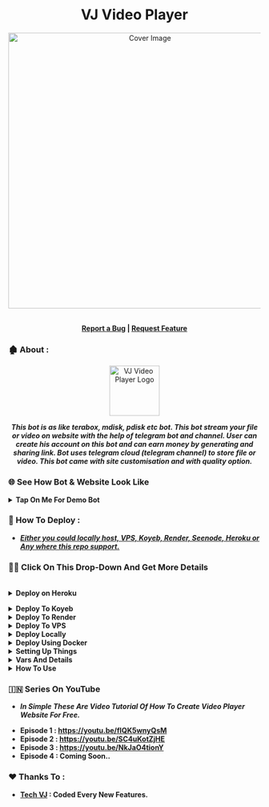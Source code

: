 <h1 align="center">VJ Video Player</h1>
<p align="center">
  <a href="https://github.com/VJBots/VJ-Video-Player">
    <img src="https://i.ibb.co/Yz4y12n/photo-2025-06-16-10-05-31-7516486294654943252.jpg" alt="Cover Image" width="550">
  </a>
</p>  
  <p align="center">
   </strong></a>
    <br><b>
    <a href="https://github.com/VJBots/VJ-Video-Player/issues">Report a Bug</a>
    |
    <a href="https://github.com/VJBots/VJ-Video-Player/issues">Request Feature</a></b>
  </p>



### **🏚️ About :**

<p align="center">
    <a href="https://github.com/VJBots/VJ-Video-Player">
        <img src="https://i.ibb.co/ZJzJ9Hq/link-3x.png" height="100" width="100" alt="VJ Video Player Logo">
    </a>
</p>
<p align='center'>
  <b><i>This bot is as like terabox, mdisk, pdisk etc bot. This bot stream your file or video on website with the help of telegram bot and channel. User can create his account on this bot and can earn money by generating and sharing link. Bot uses telegram cloud (telegram channel) to store file or video. This bot came with site customisation and with quality option.</i></b>
</p>

### 🌐 See How Bot & Website Look Like

<b><details><summary>Tap On Me For Demo Bot</summary></b>

<img src="https://i.ibb.co/RT6Dkzx6/photo-2025-06-17-07-58-16-7516824579164078084.jpg" alt="Bot Demo">
<img src="https://i.ibb.co/3978cnqt/photo-2025-06-17-07-58-16-7516824720897998868.jpg" alt="Bot Demo">
<img src="https://i.ibb.co/N2w6Nktz/photo-2025-06-17-07-58-16-7516824759552704536.jpg" alt="Bot Demo">
<img src="https://i.ibb.co/21pFTrGy/photo-2025-06-17-07-58-17-7516824793912442904.jpg" alt="Bot Demo">
<img src="https://i.ibb.co/23MB89XG/photo-2025-06-17-07-58-17-7516824858336952336.jpg" alt="Bot Demo">
<img src="https://i.ibb.co/fYfvsZ48/photo-2025-06-17-07-58-17-7516824884106756120.jpg" alt="Bot Demo">
<img src="https://i.ibb.co/60zNbkp0/photo-2025-06-17-07-58-17-7516824909876559896.jpg" alt="Bot Demo">
</details>


### **🔧 How To Deploy :**

- <u><b><i>Either you could locally host, VPS, Koyeb, Render, Seenode, Heroku or Any where this repo support.</i></b></u>

### **👨‍💻 Click On This Drop-Down And Get More Details**

<br>
<details>
  <summary><b>Deploy on Heroku</b></summary>

- <b>Fork This Repo
- Click on Deploy Easily
- Press the below button to Fast deploy on Heroku</b>


   [![Deploy](https://www.herokucdn.com/deploy/button.svg)](https://heroku.com/deploy)
- <b>Go to <a href="#mandatory-vars">variables tab</a> for more info on setting up environmental variables.</b></details>

<details><summary><b>Deploy To Koyeb</b></summary>
<br>
<b>The fastest way to deploy the application is to click the Deploy to Koyeb button below.</b>
<br>
<br>
<b>Go to https://uptimerobot.com/ and add a monitor to keep your bot alive.</b>
<br>
<br>

[![Deploy to Koyeb](https://www.koyeb.com/static/images/deploy/button.svg)](https://app.koyeb.com/deploy?type=git&repository=github.com/VJBots/VJ-Video-Player&branch=main&name=VJ-Video-Player)
</details>

<details><summary><b>Deploy To Render</b></summary>
<br>
<b>
Use these commands:
<br>
<br>
• Build Command: <code>pip3 install -U -r requirements.txt</code>
<br>
<br>
• Start Command: <code>python3 bot.py</code>
<br>
<br>
Go to https://uptimerobot.com/ and add a monitor to keep your bot alive.
<br>
<br>
Use these settings when adding a monitor:</b>
<br>
<br>
<img src="https://telegra.ph/file/a79a156e44f43c9833b50.jpg" alt="render template">
<br>
<br>
<b>Click on the below button to deploy directly to render ↓</b>
<br>
<br>
<a href="https://render.com/deploy?repo=https://github.com/VJBots/VJ-Video-Player/tree/main">
<img src="https://render.com/images/deploy-to-render-button.svg" alt="Deploy to Render">
</a>
</details>

<details><summary><b>Deploy To VPS</summary>


`git clone https://github.com/VJBots/VJ-Video-Player`

**Install Packages**

`pip3 install -U -r requirements.txt`

**Edit info.py with variables as given below then run bot**

`python3 bot.py`

</b>
</details>


<details>
  <summary><b>Deploy Locally</b></summary>
<br>

```sh
git clone https://github.com/VJBots/VJ-Video-Player
cd bot.py
python3 ./venv
. ./venv/bin/activate
pip install -r requirements.txt
python3 bot.py
```

- **To stop the whole bot,
 do** <kbd>CTRL</kbd>+<kbd>C</kbd>

- **If you want to run this bot 24/7 on the VPS, follow these steps.**
```sh
sudo apt install tmux -y
tmux
python3 bot.py
```
- **now you can close the VPS and the bot will run on it.**

  </details>

<details>
  <summary><b>Deploy Using Docker</b></summary>
<br>
  
**Clone the repository:**
  
```sh
git clone https://github.com/VJBots/VJ-Video-Player
cd bot.py
```
**Build own Docker image:**

```sh
docker build -t file-stream .
```

**Create ENV and Start Container:**

```sh
docker run -d --restart unless-stopped --name fsb \
-v /PATH/TO/.env:/app/.env \
-p 8000:8000 \
video-player
```
- **if you need to change the variables in .env file after your bot was already started, all you need to do is restart the container for the bot settings to get updated:**

```sh
docker restart fsb
```

  </details>

<details>
  <summary><b>Setting Up Things</b></summary>
<br>

**If you're on Heroku, just add these in the Environmental Variables
or if you're Locally hosting, create a file named `.env` in the root directory and add all the variables there.
An example of `.env` file:**

```sh
API_ID = 789456
API_HASH = ysx275f9638x896g43sfzx65
BOT_TOKEN = 12345678:your_bot_token
BACKUP_BOT_TOKEN = 12345678:your_backup_bot_token
LOG_CHANNEL = -100123456789
ADMIN = 2719199
MONGODB_URI = mongodb://admin:pass@192.168.27.1
STREAM_LINK = https://your_app_url.com/
LINK_URL = https://your_blogspot_page_link

# Optional
MULTI_TOKEN1 = 12345678:bot_token_multi_client_1
MULTI_TOKEN2 = 12345678:bot_token_multi_client_2
PORT = 8080
```
</details>


<details>
  <summary><b>Vars And Details</b></summary>

#### 📝 Mandatory Vars :

* `API_ID`: API ID of your Telegram account, can be obtained from [My Telegram](https://my.telegram.org). `int`
* `API_HASH`: API hash of your Telegram account, can be obtained from [My Telegram](https://my.telegram.org). `str`
* `ADMIN`: Your Telegram User ID, Send `/id` to [@missrose_bot](https://telegram.dog/MissRose_bot) to get Your Telegram User ID `int`
* `BOT_TOKEN`: Telegram API token of your bot, can be obtained from [@BotFather](https://t.me/BotFather). `str`
* `LOG_CHANNEL`: ID of the channel where bot will store file or video as work like telegram cloud `int`.
* `MONGODB_URI`: MongoDB URI for saving User Data and Files List created by user. Watch [Video Tutorial](https://youtu.be/DAHRmFdw99o) `str`
* `LINK_URL`: Blogspot Page Link Url For Permanent Link Feature. Watch [Video Tutorial](https://youtu.be/fIQK5wnyQsM) `str`
* `STREAM_LINK`: Your App Url Starting With https and end with / . `str`

#### 🗼 MultiClient Vars :
* `MULTI_TOKEN1`: Add your first bot token. `str`
* `MULTI_TOKEN2`: Add your second bot token. `str`
* `MULTI_TOKENn`: Add your n bot token. (where n is positive integer) `str`

- **You Can Add More Multi Token As Shown Above.**

#### 🪐 Optional Vars :

* `SLEEP_THRESHOLD`: Set global flood wait threshold, auto-retry requests under 60s. `int`
* `SESSION`: Name for the Database created on your MongoDB. Defaults to `TechVJBot`. `str`
* `PORT`: The port that you want your webapp to be listened to. Defaults to `8080`. `int`

</details>

<details>
  <summary><b>How To Use</b></summary>

<br>

:warning: **Before using the  bot, don't forget to add the bot to the `LOG_CHANNEL` as an Admin**
 
#### ‍☠️ Bot Commands :

```sh
/start      : To check the bot is alive or not.
/quality    : To genrate file or video with quality option.
/account    : To check video plays or link clicks and balance.
/update     : To Update Business Name and Telegram channel link
/withdraw   : To Withdraw the balance through upi, bank etc.
/notify     : To inform user that your payment sended successfully or cancelled the payment. [ADMIN]
```

</details>

### **🇮🇳 Series On YouTube**

- ***In Simple These Are Video Tutorial Of How To Create Video Player Website For Free.***

* **Episode 1 : https://youtu.be/fIQK5wnyQsM**
* **Episode 2 : https://youtu.be/SC4uKotZjHE**
* **Episode 3 : https://youtu.be/NkJaO4tionY**
* **Episode 4 : Coming Soon..**

### **❤️ Thanks To :**

- <b>[Tech VJ](https://youtube.com/@Tech_VJ) : Coded Every New Features.</b>



